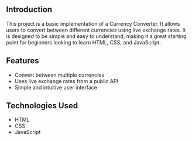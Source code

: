 ## Introduction

This project is a basic implementation of a Currency Converter. It allows users to convert between different currencies using live exchange rates. It is designed to be simple and easy to understand, making it a great starting point for beginners looking to learn HTML, CSS, and JavaScript.

## Features

- Convert between multiple currencies
- Uses live exchange rates from a public API
- Simple and intuitive user interface

## Technologies Used

- HTML
- CSS
- JavaScript
